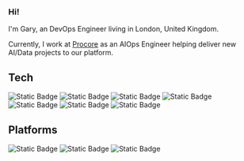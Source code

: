 ### Hi!

I'm Gary, an DevOps Engineer living in London, United Kingdom.

Currently, I work at [Procore](https://www.procore.com/en-gb) as an AIOps Engineer helping deliver new AI/Data projects to our platform.

## Tech
![Static Badge](https://img.shields.io/badge/Kubernetes-black?logo=kubernetes) ![Static Badge](https://img.shields.io/badge/Helm-black?logo=helm) ![Static Badge](https://img.shields.io/badge/Ansible-black?logo=ansible) ![Static Badge](https://img.shields.io/badge/Terraform-black?logo=terraform&logoColor=%237B42BC)
 ![Static Badge](https://img.shields.io/badge/Consul-black?logo=consul&logoColor=%23F24C53) ![Static Badge](https://img.shields.io/badge/Vault-black?logo=vault&logoColor=%23FFEC6E) ![Static Badge](https://img.shields.io/badge/Argo-black?logo=argo&logoColor=%23EF7B4D)


## Platforms
![Static Badge](https://img.shields.io/badge/AWS-black?logo=amazonaws&logoColor=%23FF9900) ![Static Badge](https://img.shields.io/badge/Proxmox-black?logo=proxmox&logoColor=%23E57000) ![Static Badge](https://img.shields.io/badge/k3s-black?logo=k3s&logoColor=%23FFC61C)

